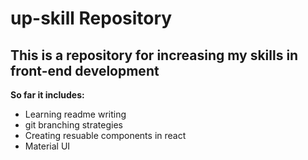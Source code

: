 # up-skill Repository

## This is a repository for increasing my skills in front-end development

**So far it includes:**

- Learning readme writing
- git branching strategies
- Creating resuable components in react
- Material UI

